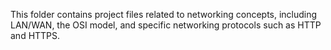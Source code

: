 This folder contains project files related to networking concepts, including LAN/WAN, the OSI model, and specific networking protocols such as HTTP and HTTPS.
